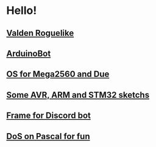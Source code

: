 # Hello!

## [Valden Roguelike](https://github.com/evost/Valden)  
## [ArduinoBot](https://gist.github.com/evost/4739eaf18fd2e1d79b663d6e74c65969)  
## [OS for Mega2560 and Due](https://github.com/evost/MicCon)  
## [Some AVR, ARM and STM32 sketchs](https://gist.github.com/evost/01cbbc48692089ced9edfd41bff67064)  
## [Frame for Discord bot](https://github.com/evost/Discord_bot)  
## [DoS on Pascal for fun](https://github.com/evost/DoScal)  
